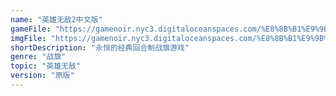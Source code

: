 ```yaml
---
name: "英雄无敌2中文版"
gameFile: "https://gamenoir.nyc3.digitaloceanspaces.com/%E8%8B%B1%E9%9B%84%E6%97%A0%E6%95%8C2%E4%B8%AD%E6%96%87%E7%89%88/homm2-cn.zip"
imgFile: "https://gamenoir.nyc3.digitaloceanspaces.com/%E8%8B%B1%E9%9B%84%E6%97%A0%E6%95%8C2%E4%B8%AD%E6%96%87%E7%89%88/original.jpg"
shortDescription: "永恒的经典回合制战旗游戏"
genre: "战旗"
topic: "英雄无敌"
version: "原版"
---
```

